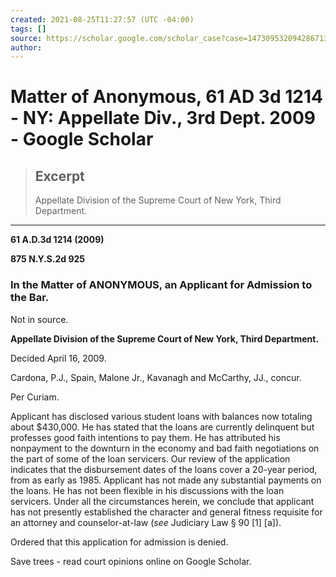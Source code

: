 ```yaml
---
created: 2021-08-25T11:27:57 (UTC -04:00)
tags: []
source: https://scholar.google.com/scholar_case?case=14730953209428671351
author: 
---
```


# Matter of Anonymous, 61 AD 3d 1214 - NY: Appellate Div., 3rd Dept. 2009 - Google Scholar

> ## Excerpt
> Appellate Division of the Supreme Court of New York, Third Department.

---
**61 A.D.3d 1214 (2009)**

**875 N.Y.S.2d 925**

### In the Matter of ANONYMOUS, an Applicant for Admission to the Bar.

Not in source.

**Appellate Division of the Supreme Court of New York, Third Department.**

Decided April 16, 2009.

Cardona, P.J., Spain, Malone Jr., Kavanagh and McCarthy, JJ., concur.

Per Curiam.

Applicant has disclosed various student loans with balances now totaling about $430,000. He has stated that the loans are currently delinquent but professes good faith intentions to pay them. He has attributed his nonpayment to the downturn in the economy and bad faith negotiations on the part of some of the loan servicers. Our review of the application indicates that the disbursement dates of the loans cover a 20-year period, from as early as 1985. Applicant has not made any substantial payments on the loans. He has not been flexible in his discussions with the loan servicers. Under all the circumstances herein, we conclude that applicant has not presently established the character and general fitness requisite for an attorney and counselor-at-law (_see_ Judiciary Law § 90 [1] [a]).

Ordered that this application for admission is denied.

Save trees - read court opinions online on Google Scholar.
